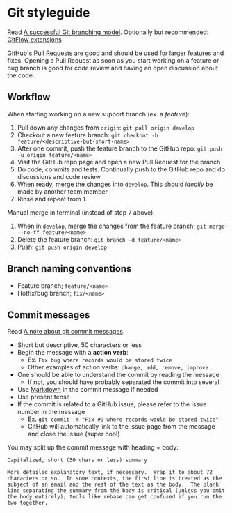 # Git styleguide

Read [A successful Git branching model](http://nvie.com/posts/a-successful-git-branching-model/).
Optionally but recommended: [GitFlow extensions](https://github.com/nvie/gitflow)

[GitHub's Pull Requests](https://help.github.com/articles/using-pull-requests) are good and should be used for larger features and fixes. Opening a Pull Request as soon as you start working on a feature or bug branch is good for code review and having an open discussion about the code.

## Workflow

When starting working on a new support branch (ex. a *feature*):

1. Pull down any changes from `origin`: `git pull origin develop`
2. Checkout a new feature branch: `git checkout -b feature/<descriptive-but-short-name>`
3. After one commit, push the feature branch to the GitHub repo: `git push -u origin feature/<name>`
4. Visit the GitHub repo page and open a new Pull Request for the branch
5. Do code, commits and tests. Continually push to the GitHub repo and do discussions and code review
6. When ready, merge the changes into `develop`. This should *ideally* be made by another team member
7. Rinse and repeat from 1.

Manual merge in terminal (instead of step 7 above):

1. When in `develop`, merge the changes from the feature branch: `git merge --no-ff feature/<name>`
2. Delete the feature branch: `git branch -d feature/<name>`
3. Push: `git push origin develop`

## Branch naming conventions

- Feature branch; `feature/<name>`
- Hotfix/bug branch; `fix/<name>`

## Commit messages

Read [A note about git commit messages](http://tbaggery.com/2008/04/19/a-note-about-git-commit-messages.html).

- Short but descriptive, 50 characters or less
- Begin the message with a **action verb**:
	- Ex. `Fix bug where records would be stored twice`
	- Other examples of action verbs: `change, add, remove, improve`
- One should be able to understand the commit by reading the message
	- If not, you should have probably separated the commit into several
- Use [Markdown](https://daringfireball.net/projects/markdown/) in the commit message if needed
- Use present tense
- If the commit is related to a GitHub issue, please refer to the issue number in the message
	- Ex. `git commit -m "Fix #9 where records would be stored twice"`
	- GitHub will automatically link to the issue page from the message and close the issue (super cool)

You may split up the commit message with heading + body:

	Capitalized, short (50 chars or less) summary

	More detailed explanatory text, if necessary.  Wrap it to about 72
	characters or so.  In some contexts, the first line is treated as the
	subject of an email and the rest of the text as the body.  The blank
	line separating the summary from the body is critical (unless you omit
	the body entirely); tools like rebase can get confused if you run the
	two together.

